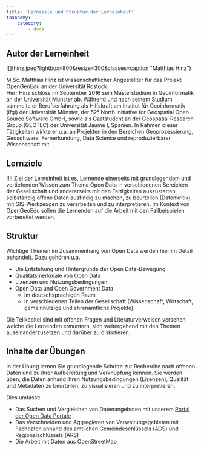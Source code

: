 ```yaml
---
title: 'Lernziele und Struktur der Lerneinheit'
taxonomy:
    category:
        - docs
---
```


## Autor der Lerneinheit
<div class="row align-items-center">
  <div class="col-sm-3" markdown="1">![](hinz.jpeg?lightbox=800&resize=300&classes=caption "Matthias Hinz")</div>
  <div class="col-sm-9">
  <p>
    M.Sc. Matthias Hinz ist wissenschaftlicher Angestellter für das Projekt OpenGeoEdu an der Universität Rostock.
    <br/>
    Herr Hinz schloss im September 2016 sein Masterstudium in Geoinformatik an der Universität Münster ab.
    Während und nach seinem Studium sammelte er Berufserfahrung als Hilfskraft am Institut für Geoinformatik (ifgi) der Universität Münster, der 52° North Initiative for Geospatial Open Source Software GmbH, sowie als Gaststudent an der Geospatial Research Group (GEOTEC) der Universität Jaume I, Spanien. In Rahmen dieser Tätigkeiten wirkte er u.a. an Projekten in den Bereichen Geoprozessierung, Geosoftware, Fernerkundung, Data Science und reproduzierbarer Wissenschaft mit.
    </p>
  </div>
</div>


## Lernziele
!!!! Ziel der Lerneinheit ist es, Lernende einerseits mit grundlegendem und vertiefenden Wissen zum Thema Open Data in verschiedenen Bereichen der Gesellschaft und andererseits mit den Fertigkeiten auszustatten, selbständig offene Daten ausfindig zu machen, zu beurteilen (Datenkritik), mit GIS-Werkzeugen zu verarbeiten und zu interpretieren. Im Kontext von OpenGeoEdu sollen die Lernenden auf die Arbeit mit den Fallbeispielen vorbereitet werden.

## Struktur

Wichtige Themen im Zusammenhang von Open Data werden hier im Detail behandelt. Dazu gehören u.a.
- Die Entstehung und Hintergründe der Open Data-Bewegung
- Qualitätsmerkmale von Open Data
- Lizenzen und Nutzungsbedingungen
- Open Data und Open Government Data
  - im deutschsprachigen Raum
  - in verschiedenen Teilen der Gesellschaft (Wissenschaft, Wirtschaft, gemeinnützige und ehrenamtliche Projekte)

Die Teilkapitel sind mit offenen Fragen und Literaturverweisen versehen, welche die Lernenden ermuntern, sich weitergehend mit den Themen auseinanderzusetzen und darüber zu diskutieren.

## Inhalte der Übungen

In der Übung lernen Sie grundlegende Schritte zur Recherche nach offenen Daten und zu ihrer Aufbereitung und Verknüpfung kennen. Sie werden üben, die Daten anhand ihren Nutzungsbedingungen (Lizenzen), Qualität und Metadaten zu beurteilen, zu visualisieren und zu interpretieren.

Dies umfasst:
- Das Suchen und Vergleichen von Datenangeboten mit unserem [Portal der Open Data Portale](https://portal.opengeoedu.de)
- Das Verschneiden und Aggregieren von Verwaltungsgebieten mit Fachdaten anhand des amtlichen Gemeindeschlüssels (AGS) und Regionalschlüssels (ARS)
- Die Arbeit mit Daten aus OpenStreetMap
